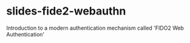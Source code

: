 # slides-fide2-webauthn

Introduction to a modern authentication mechanism called 'FIDO2 Web Authentication'
